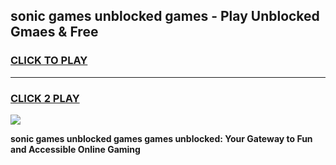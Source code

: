 
## sonic games unblocked games - Play Unblocked Gmaes & Free
<h3>
<a href="https://news.freeplayer.one?title=sonic_games_unblocked_games&ref=16F">CLICK TO PLAY</a></h3>
<hr>

<h3>
<a href="https://news.freeplayer.one?title=sonic_games_unblocked_games&ref=16F">CLICK 2 PLAY</a>
  
</h3>

<a href="https://news.freeplayer.one?title=sonic_games_unblocked_games&ref=16F/"><img src="https://clearcache.store/games.png"></a>


**sonic games unblocked games games unblocked: Your Gateway to Fun and Accessible Online Gaming**
